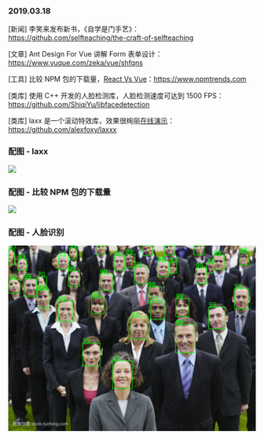 ### 2019.03.18

[新闻] 李笑来发布新书，《自学是门手艺》：<https://github.com/selfteaching/the-craft-of-selfteaching>

[文章] Ant Design For Vue 讲解 Form 表单设计：<https://www.yuque.com/zeka/vue/shfqns>

[工具] 比较 NPM 包的下载量，[React Vs Vue](https://www.npmtrends.com/react-vs-vue)：<https://www.npmtrends.com>

[类库] 使用 C++ 开发的人脸检测库，人脸检测速度可达到 1500 FPS：<https://github.com/ShiqiYu/libfacedetection>

[类库] laxx 是一个滚动特效库，效果很绚丽[在线演示](https://alexfox.dev/laxxx/)：<https://github.com/alexfoxy/laxxx>

### 配图 - laxx
![](https://camo.githubusercontent.com/9c753cc96b8ce9b065bc33f736118768c2ecc2ea/68747470733a2f2f692e696d6775722e636f6d2f4448686c724d332e676966)

### 配图 - 比较 NPM 包的下载量
![](https://ws1.sinaimg.cn/large/62bfa70bly1g16s5glm59j21rq0qwq6u.jpg)

### 配图 - 人脸识别
![](https://raw.githubusercontent.com/ShiqiYu/libfacedetection/master/images/cnnresult.png)
